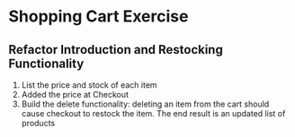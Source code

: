 # Shopping Cart Exercise
## Refactor Introduction and Restocking Functionality
1. List the price and stock of each item
2. Added the price at Checkout
3. Build the delete functionality: deleting an item from the cart should cause checkout to restock the item. The end result is an updated list of products